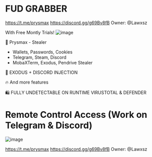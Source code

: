 # FUD GRABBER

https://t.me/prysmax
https://discord.gg/g69Bv8fB
Owner: @Lawxsz

 With Free Montly Trials! 
![image](https://github.com/Lawxsz/fud-grabber/assets/116668706/b348c56e-e71f-491b-9416-391fd1f5b3f4)

🧨 Prysmax - Stealer

- Wallets, Passwords, Cookies
- Telegram, Steam, Discord
- MobaXTerm, Exodus, Pendrive Stealer

💉 EXODUS + DISCORD INJECTION

🔥 And more features

🛍 FULLY UNDETECTABLE ON RUNTIME VIRUSTOTAL & DEFENDER

# Remote Control Access (Work on Telegram & Discord)

![image](https://github.com/Lawxsz/fud-grabber/assets/116668706/ad97869f-91b3-4734-8f0c-a5bbf6bdceba)

https://t.me/prysmax
https://discord.gg/g69Bv8fB
Owner: @Lawxsz
